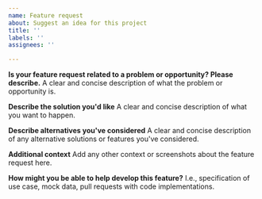 ```yaml
---
name: Feature request
about: Suggest an idea for this project
title: ''
labels: ''
assignees: ''

---
```


**Is your feature request related to a problem or opportunity? Please describe.**
A clear and concise description of what the problem or opportunity is. 

**Describe the solution you'd like**
A clear and concise description of what you want to happen.

**Describe alternatives you've considered**
A clear and concise description of any alternative solutions or features you've considered.

**Additional context**
Add any other context or screenshots about the feature request here.

**How might you be able to help develop this feature?**
I.e., specification of use case, mock data, pull requests with code implementations.
